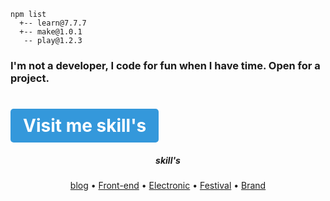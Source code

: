   <meta charset="utf-8">
  <meta name="viewport" content="width=device-width, initial-scale=1.0">
  <body>


    npm list
      +-- learn@7.7.7 
      +-- make@1.0.1 
       -- play@1.2.3

<h3 align="left">I'm not a developer, I code for fun when I have time. Open for a project.</h3>

<h1><a href="index.html" style="display: inline-block; padding: 10px 20px; background-color: #3498db; color: white; text-decoration: none; border-radius: 5px; font-weight: bold; transition: background-color 0.3s;">Visit me skill's</a></h1>


<h5 align=center>skill's</h5>

<p align="center">
  <a href="blog\index.html">blog</a> &bull;
  <a href="https://codepen.io/h-lautre">Front-end</a> &bull;
  <a href="https://www.tindie.com/stores/makeandplay/">Electronic</a> &bull;
  <a href="https://berru-g.github.io/assoberru/">Festival</a> &bull;
  <a href="https://berru-clothing.com">Brand</a>
</p>
</body>
